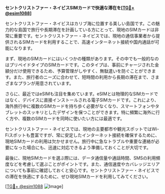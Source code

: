 **セントクリストファー・ネイビスSIMカードで快適な滞在を[[TG💪+ @esim1088](https://t.me/s/esim1088)]**

セントクリストファー・ネイビスはカリブ海に位置する美しい島国です。この魅力的な島国で旅行や長期滞在を計画している方にとって、現地のSIMカードは非常に重要です。セントクリストファー・ネイビスでは、現地の通信事業者から提供されるSIMカードを利用することで、高速インターネット接続や国内通話が可能になります。

まず、現地のSIMカードにはいくつかの種類があります。その中でも一般的なのはプリペイドタイプのSIMカードです。このタイプは、事前にチャージされた金額分だけ使用できるため、予算管理がしやすく、無駄遣いを防ぐことができます。また、旅行者のニーズに合わせて、短時間の利用から長期の滞在まで、さまざまなプランが用意されています。

さらに、最近ではeSIMも注目を集めています。eSIMとは物理的なSIMカードではなく、デバイスに直接インストールされる電子SIMカードです。これにより、海外旅行中に複数のSIMカードを持ち歩く必要がなくなり、スマートフォンやタブレットのスッキリとしたデザインを保つことができます。特に頻繁に海外に行く方や、複数のSIMカードを同時に使いたい方には最適です。

セントクリストファー・ネイビスでは、現地の主要都市や観光スポットではWi-Fiスポットも豊富ですが、常に安定したインターネット接続を確保するために、現地SIMカードの利用は欠かせません。旅行中に急なトラブルや重要な連絡が必要になった場合にも、迅速に対応できるよう準備しておくことが大切です。

最後に、現地SIMカードを選ぶ際には、データ通信量や通話時間、SMSの利用頻度などを考慮して選ぶことがポイントです。また、通信速度やカバレッジエリアについても事前に確認しておくと安心です。セントクリストファー・ネイビスでの滞在を快適にするために、ぜひ現地SIMカードを利用してみてください。

[[TG💪+ @esim1088](https://t.me/s/esim1088) ![Image](https://i.postimg.cc/Y0z9fWf4/image.png)]